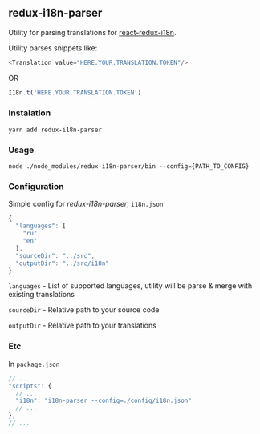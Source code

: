 ## redux-i18n-parser

Utility for parsing translations for [react-redux-i18n](https://github.com/zoover/react-redux-i18n).

Utility parses snippets like:
```javascript
<Translation value="HERE.YOUR.TRANSLATION.TOKEN"/>
```

OR

```javascript
I18n.t('HERE.YOUR.TRANSLATION.TOKEN')
```

### Instalation

``yarn add redux-i18n-parser``

### Usage

``node ./node_modules/redux-i18n-parser/bin --config={PATH_TO_CONFIG}``

### Configuration

Simple config for *redux-i18n-parser*, ``i18n.json``
```javascript
{
  "languages": [
    "ru",
    "en"
  ],
  "sourceDir": "../src",
  "outputDir": "../src/i18n"
}
```

``languages`` - List of supported languages, utility will be parse & merge with existing translations

``sourceDir`` - Relative path to your source code

``outputDir`` - Relative path to your translations

### Etc

In ``package.json``
```javascript
// ...
"scripts": {
  // ...
  "i18n": "i18n-parser --config=./config/i18n.json"
  // ...
},
// ...
```